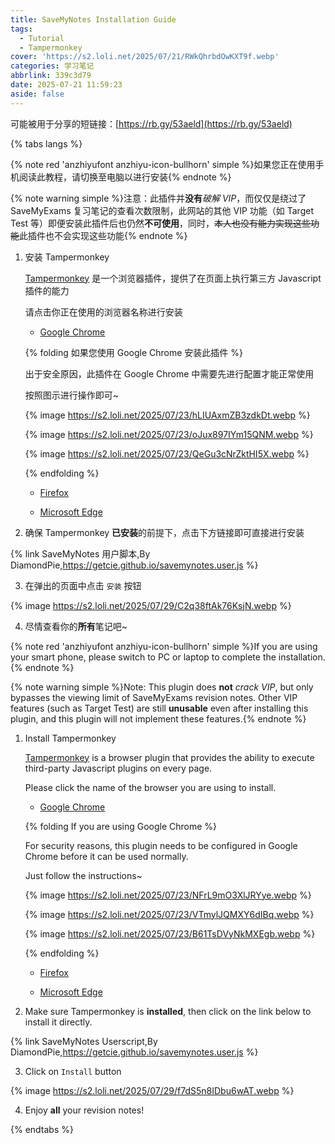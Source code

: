 ```yaml
---
title: SaveMyNotes Installation Guide
tags: 
  - Tutorial
  - Tampermonkey
cover: 'https://s2.loli.net/2025/07/21/RWkQhrbdOwKXT9f.webp'
categories: 学习笔记
abbrlink: 339c3d79
date: 2025-07-21 11:59:23
aside: false
---
```


可能被用于分享的短链接：[https://rb.gy/53aeld](https://rb.gy/53aeld)

{% tabs langs %}

<!-- tab 中文 -->

{% note red 'anzhiyufont anzhiyu-icon-bullhorn' simple %}如果您正在使用手机阅读此教程，请切换至电脑以进行安装{% endnote %}

{% note warning simple %}注意：此插件并**没有***破解 VIP*，而仅仅是绕过了 SaveMyExams 复习笔记的查看次数限制，此网站的其他 VIP 功能（如 Target Test 等）即便安装此插件后也仍然**不可使用**，同时，~~本人也没有能力实现这些功能~~此插件也不会实现这些功能{% endnote %}

1. 安装 Tampermonkey

    [Tampermonkey](https://www.tampermonkey.net/) 是一个浏览器插件，提供了在页面上执行第三方 Javascript 插件的能力

    请点击你正在使用的浏览器名称进行安装

    - [Google Chrome](https://chromewebstore.google.com/detail/tampermonkey/dhdgffkkebhmkfjojejmpbldmpobfkfo?hl=zh-CN)

    {% folding 如果您使用 Google Chrome 安装此插件 %}
    
    出于安全原因，此插件在 Google Chrome 中需要先进行配置才能正常使用

    按照图示进行操作即可~

    {% image https://s2.loli.net/2025/07/23/hLIUAxmZB3zdkDt.webp %}

    {% image https://s2.loli.net/2025/07/23/oJux897IYm15QNM.webp %}
    
    {% image https://s2.loli.net/2025/07/23/QeGu3cNrZktHI5X.webp %}

    {% endfolding %}

    - [Firefox](https://addons.mozilla.org/zh-CN/firefox/addon/tampermonkey/)

    - [Microsoft Edge](https://microsoftedge.microsoft.com/addons/detail/%E7%AF%A1%E6%94%B9%E7%8C%B4/iikmkjmpaadaobahmlepeloendndfphd)

2. 确保 Tampermonkey **已安装**的前提下，点击下方链接即可直接进行安装

{% link SaveMyNotes 用户脚本,By DiamondPie,https://getcie.github.io/savemynotes.user.js %}

3. 在弹出的页面中点击 `安装` 按钮

{% image https://s2.loli.net/2025/07/29/C2q38ftAk76KsjN.webp %} 

4. 尽情查看你的**所有**笔记吧~

<!-- endtab -->

<!-- tab English -->

{% note red 'anzhiyufont anzhiyu-icon-bullhorn' simple %}If you are using your smart phone, please switch to PC or laptop to complete the installation.{% endnote %}

{% note warning simple %}Note: This plugin does **not** *crack VIP*, but only bypasses the viewing limit of SaveMyExams revision notes. Other VIP features (such as Target Test) are still **unusable** even after installing this plugin, and this plugin will not implement these features.{% endnote %}

1. Install Tampermonkey

    [Tampermonkey](https://www.tampermonkey.net/) is a browser plugin that provides the ability to execute third-party Javascript plugins on every page.

    Please click the name of the browser you are using to install.

    - [Google Chrome](https://chromewebstore.google.com/detail/tampermonkey/dhdgffkkebhmkfjojejmpbldmpobfkfo?hl=zh-CN)

    {% folding If you are using Google Chrome %}

    For security reasons, this plugin needs to be configured in Google Chrome before it can be used normally.

    Just follow the instructions~

    {% image https://s2.loli.net/2025/07/23/NFrL9mO3XlJRYye.webp %} 

    {% image https://s2.loli.net/2025/07/23/VTmylJQMXY6dIBq.webp %} 

    {% image https://s2.loli.net/2025/07/23/B61TsDVyNkMXEgb.webp %} 

    {% endfolding %} 

    - [Firefox](https://addons.mozilla.org/zh-CN/firefox/addon/tampermonkey/) 

    - [Microsoft Edge](https://microsoftedge.microsoft.com/addons/detail/%E7%AF%A1%E6%94%B9%E7%8C%B4/iikmkjmpaadaobahmlepeloendndfphd)

2. Make sure Tampermonkey is **installed**, then click on the link below to install it directly.

{% link SaveMyNotes Userscript,By DiamondPie,https://getcie.github.io/savemynotes.user.js %}

3. Click on `Install` button 

{% image https://s2.loli.net/2025/07/29/f7dS5n8IDbu6wAT.webp %} 

4. Enjoy **all** your revision notes!

<!-- endtab -->

{% endtabs %}

